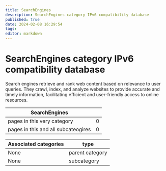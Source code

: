 ```yaml
---
title: SearchEngines
description: SearchEngines category IPv6 compatibility database
published: true
date: 2024-02-08 16:29:54 
tags:
editor: markdown
---
```


# SearchEngines category IPv6 compatibility database


Search engines retrieve and rank web content based on relevance to user queries. They crawl, index, and analyze websites to provide accurate and timely information, facilitating efficient and user-friendly access to online resources.


| SearchEngines   |   |
| - | - |
| pages in this very category | 0 |
| pages in this and all subcateogires | 0 |

| Associated categories | type |
| - | - |
| None | parent category |
| None | subcategory |